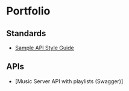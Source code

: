 # Portfolio

## Standards
* [Sample API Style Guide](https://github.com/ariffmd-git/Portfolio/blob/main/Sample_Style_Guide.md)



## APIs
* [Music Server API with playlists (Swagger)]
